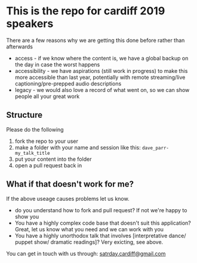 # This is the repo for cardiff 2019 speakers

There are a few reasons why we are getting this done before rather than afterwards

* access - if we know where the content is, we have a global backup on the day in case the worst happens
* accessibility - we have aspirations (still work in progress) to make this more accessible than last year, potentially with remote streaming/live captioning/pre-prepped audio descriptions
* legacy - we would also love a record of what went on, so we can show people all your great work

## Structure

Please do the following

1. fork the repo to your user
2. make a folder with your name and session like this: `dave_parr-my_talk_title`
3. put your content into the folder
4. open a pull request back in

## What if that doesn't work for me?

If the above useage causes problems let us know.

* do you understand how to fork and pull request? If not we're happy to show you
* You have a highly complex code base that doesn't suit this application? Great, let us know what you need and we can work with you
* You have a highly unorthodox talk that involves [interpretative dance/ puppet show/ dramatic readings]? Very exicting, see above.

You can get in touch with us through:
satrday.cardiff@gmail.com
